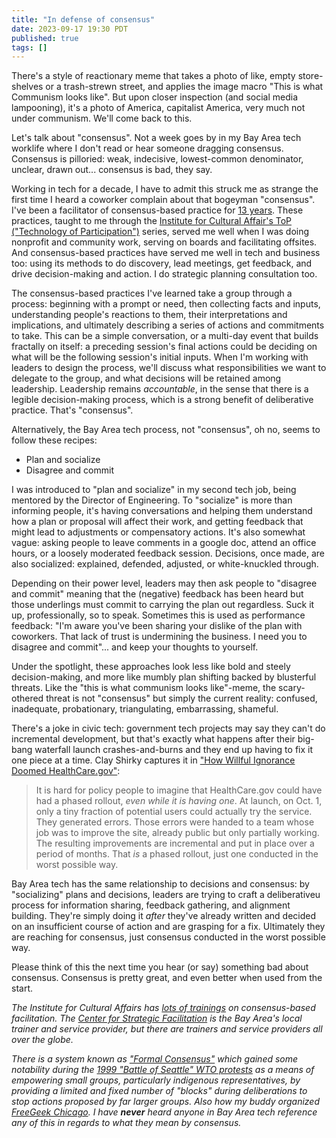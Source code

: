 ```yaml
---
title: "In defense of consensus"
date: 2023-09-17 19:30 PDT
published: true
tags: []
---
```


There's a style of reactionary meme that takes a photo of like, empty store-shelves or a trash-strewn street, and applies the image macro "This is what Communism looks like". But upon closer inspection (and social media lampooning), it's a photo of America, capitalist America, very much not under communism. We'll come back to this. 

Let's talk about "consensus". Not a week goes by in my Bay Area tech worklife where I don't read or hear someone dragging consensus. Consensus is pilloried: weak, indecisive, lowest-common denominator, unclear, drawn out... consensus is bad, they say.

Working in tech for a decade, I have to admit this struck me as strange the first time I heard a coworker complain about that bogeyman "consensus". I've been a facilitator of consensus-based practice for [13 years](https://island94.org/2010/04/I-am-now-a-Technology-of-Participation-facilitator-.html). These practices, taught to me through the [Institute for Cultural Affair's ToP \("Technology of Participation"\)](https://www.ica-usa.org) series, served me well when I was doing nonprofit and community work, serving on boards and facilitating offsites. And consensus-based practices have served me well in tech and business too: using its methods to do discovery, lead meetings, get feedback, and drive decision-making and action. I do strategic planning consultation too.

The consensus-based practices I've learned take a group through a process: beginning with a prompt or need, then collecting facts and inputs, understanding people's reactions to them, their interpretations and implications, and ultimately describing a series of actions and commitments to take. This can be a simple conversation, or a multi-day event that builds fractally on itself: a preceding session's final actions could be deciding on what will be the following session's initial inputs. When I'm working with leaders to design the process, we'll discuss what responsibilities we want to delegate to the group, and what decisions will be retained among leadership. Leadership remains _accountable_, in the sense that there is a legible decision-making process, which is a strong benefit of deliberative practice. That's "consensus".

Alternatively, the Bay Area tech process, not "consensus", oh no, seems to follow these recipes:

- Plan and socialize
- Disagree and commit

I was introduced to "plan and socialize" in my second tech job, being mentored by the Director of Engineering. To "socialize" is more than informing people, it's having conversations and helping them understand how a plan or proposal will affect their work, and getting feedback that might lead to adjustments or compensatory actions. It's also somewhat vague: asking people to leave comments in a google doc, attend an office hours, or a loosely moderated feedback session. Decisions, once made, are also socialized: explained, defended, adjusted, or white-knuckled through.

Depending on their power level, leaders may then ask people to "disagree and commit" meaning that the (negative) feedback has been heard but those underlings must commit to carrying the plan out regardless. Suck it up, professionally, so to speak. Sometimes this is used as performance feedback: "I'm aware you've been sharing your dislike of the plan with coworkers. That lack of trust is undermining the business. I need you to disagree and commit"... and keep your thoughts to yourself. 

Under the spotlight, these approaches look less like bold and steely decision-making, and more like mumbly plan shifting backed by blusterful threats. Like the "this is what communism looks like"-meme, the scary-othered threat is not "consensus" but simply the current reality: confused, inadequate, probationary, triangulating, embarrassing, shameful.

There's a joke in civic tech: government tech projects may say they can't do incremental development, but that's exactly what happens after their big-bang waterfall launch crashes-and-burns and they end up having to fix it one piece at a time. Clay Shirky captures it in ["How Willful Ignorance Doomed HealthCare.gov"](https://www.politico.com/magazine/story/2013/11/the-willful-ignorance-that-doomed-healthcaregov-100290/): 

> It is hard for policy people to imagine that HealthCare.gov could have had a phased rollout, *even while it is having one*. At launch, on Oct. 1, only a tiny fraction of potential users could actually try the service. They generated errors. Those errors were handed to a team whose job was to improve the site, already public but only partially working. The resulting improvements are incremental and put in place over a period of months. That *is* a phased rollout, just one conducted in the worst possible way.

Bay Area tech has the same relationship to decisions and consensus: by "socializing" plans and decisions, leaders are trying to craft a deliberativeu process for information sharing, feedback gathering, and alignment building. They're simply doing it _after_ they've already written and decided on an insufficient course of action and are grasping for a fix. Ultimately they are reaching for consensus, just consensus conducted in the worst possible way.

Please think of this the next time you hear (or say) something bad about consensus. Consensus is pretty great, and even better when used from the start.

*The Institute for Cultural Affairs has [lots of trainings](https://www.top-training.net/w/schedule/)  on consensus-based facilitation. The [Center for Strategic Facilitation](https://strategicfacilitation.com) is the Bay Area's local trainer and service provider, but there are trainers and service providers all over the globe.*

*There is a system known as ["Formal Consensus"](https://en.wikipedia.org/wiki/Formal_consensus) which gained some notability during the [1999 "Battle of Seattle" WTO protests](https://en.wikipedia.org/wiki/1999_Seattle_WTO_protests) as a means of empowering small groups, particularly indigenous representatives, by providing a limited and fixed number of "blocks" during deliberations to stop actions proposed by far larger groups. Also how my buddy organized [FreeGeek Chicago](https://github.com/freegeekchicago/fgc-docs/blob/4dc37cbb76eaf766274f30fcb1f9df9d5bc199df/constitution.md#governance). I have **never** heard anyone in Bay Area tech reference any of this in regards to what they mean by consensus.*
